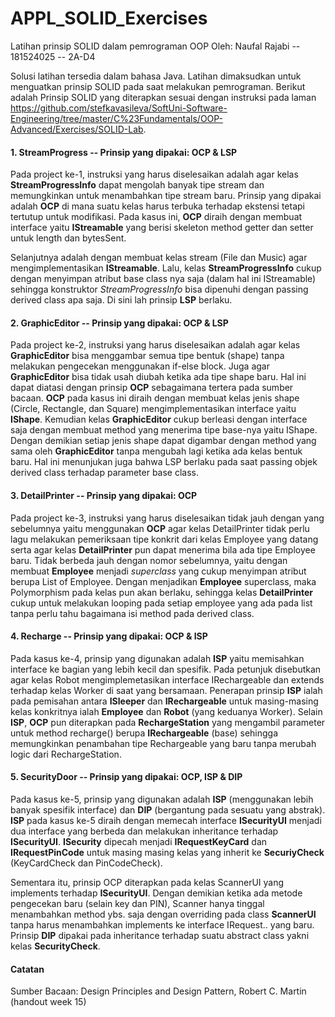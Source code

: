 # APPL_SOLID_Exercises
Latihan prinsip SOLID dalam pemrograman OOP
Oleh: Naufal Rajabi -- 181524025 -- 2A-D4

Solusi latihan tersedia dalam bahasa Java. Latihan dimaksudkan untuk menguatkan prinsip SOLID pada saat melakukan pemrograman. Berikut adalah Prinsip SOLID yang diterapkan sesuai dengan instruksi pada laman https://github.com/stefkavasileva/SoftUni-Software-Engineering/tree/master/C%23Fundamentals/OOP-Advanced/Exercises/SOLID-Lab.

#### 1. StreamProgress -- Prinsip yang dipakai: OCP & LSP

Pada project ke-1, instruksi yang harus diselesaikan adalah agar kelas **StreamProgressInfo** dapat mengolah banyak tipe stream dan memungkinkan untuk menambahkan tipe stream baru. Prinsip yang dipakai adalah **OCP** di mana suatu kelas harus terbuka terhadap ekstensi tetapi tertutup untuk modifikasi. Pada kasus ini, **OCP** diraih dengan membuat interface yaitu **IStreamable** yang berisi skeleton method getter dan setter untuk length dan bytesSent.

Selanjutnya adalah dengan membuat kelas stream (File dan Music) agar mengimplementasikan **IStreamable**. Lalu, kelas **StreamProgressInfo** cukup dengan menyimpan atribut base class nya saja (dalam hal ini IStreamable) sehingga konstruktor *StreamProgressInfo* bisa dipenuhi dengan passing derived class apa saja. Di sini lah prinsip **LSP** berlaku. 

#### 2. GraphicEditor -- Prinsip yang dipakai: OCP & LSP

Pada project ke-2, instruksi yang harus diselesaikan adalah agar kelas **GraphicEditor** bisa menggambar semua tipe bentuk (shape) tanpa melakukan pengecekan menggunakan if-else block. Juga agar **GraphicEditor** bisa tidak usah diubah ketika ada tipe shape baru. Hal ini dapat diatasi dengan prinsip **OCP** sebagaimana tertera pada sumber bacaan. **OCP** pada kasus ini diraih dengan membuat kelas jenis shape (Circle, Rectangle, dan Square) mengimplementasikan interface yaitu **IShape**. Kemudian kelas **GraphicEditor** cukup berleasi dengan interface saja dengan membuat method yang menerima tipe base-nya yaitu IShape. Dengan demikian setiap jenis shape dapat digambar dengan method yang sama oleh **GraphicEditor** tanpa mengubah lagi ketika ada kelas bentuk baru. Hal ini menunjukan juga bahwa LSP berlaku pada saat passing objek derived class terhadap parameter base class.  
#### 3. DetailPrinter -- Prinsip yang dipakai: OCP

Pada project ke-3, instruksi yang harus diselesaikan tidak jauh dengan yang sebelumnya yaitu menggunakan **OCP** agar kelas DetailPrinter tidak perlu lagu melakukan pemeriksaan tipe konkrit dari kelas Employee yang datang serta agar kelas **DetailPrinter** pun dapat menerima bila ada tipe Employee baru. Tidak berbeda jauh dengan nomor sebelumnya, yaitu dengan membuat **Employee** menjadi *superclass*  yang cukup menyimpan atribut berupa List of Employee. Dengan menjadikan **Employee** superclass, maka Polymorphism pada kelas pun akan berlaku, sehingga kelas **DetailPrinter** cukup untuk melakukan looping pada setiap employee yang ada pada list tanpa perlu tahu bagaimana isi method pada derived class.

#### 4. Recharge -- Prinsip yang dipakai: OCP & ISP

Pada kasus ke-4, prinsip yang digunakan adalah **ISP** yaitu memisahkan interface ke bagian yang lebih kecil dan spesifik. Pada petunjuk disebutkan agar kelas Robot mengimplemetasikan interface IRechargeable dan extends terhadap kelas Worker di saat yang bersamaan. Penerapan prinsip **ISP** ialah pada pemisahan antara **ISleeper** dan **IRechargeable** untuk masing-masing kelas konkritnya ialah **Employee** dan **Robot** (yang keduanya Worker). Selain **ISP**, **OCP** pun diterapkan pada **RechargeStation** yang mengambil parameter untuk method recharge() berupa **IRechargeable** (base) sehingga memungkinkan penambahan tipe Rechargeable yang baru tanpa merubah logic dari RechargeStation.  

#### 5. SecurityDoor -- Prinsip yang dipakai: OCP, ISP & DIP

Pada kasus ke-5, prinsip yang digunakan adalah **ISP** (menggunakan lebih banyak spesifik interface) dan **DIP** (bergantung pada sesuatu yang abstrak). **ISP** pada kasus ke-5 diraih dengan memecah interface **ISecurityUI** menjadi dua interface yang berbeda dan melakukan inheritance terhadap **ISecurityUI**. **ISecurity** dipecah menjadi **IRequestKeyCard** dan **IRequestPinCode** untuk masing masing kelas yang inherit ke **SecuriyCheck** (KeyCardCheck dan PinCodeCheck).

Sementara itu, prinsip OCP diterapkan pada kelas ScannerUI yang implements terhadap **ISecurityUI**. Dengan demikian ketika ada metode pengecekan baru (selain key dan PIN), Scanner hanya tinggal menambahkan method ybs. saja dengan overriding pada class **ScannerUI** tanpa harus menambahkan implements ke interface IRequest.. yang baru. Prinsip **DIP** dipakai pada inheritance terhadap suatu abstract class yakni kelas **SecurityCheck**.

#### Catatan
Sumber Bacaan: Design Principles and Design Pattern, Robert C. Martin (handout week 15)
